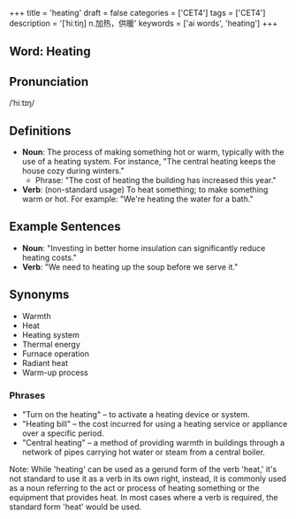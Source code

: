 +++
title = 'heating'
draft = false
categories = ['CET4']
tags = ['CET4']
description = '[ˈhiːtiŋ] n.加热，供暖'
keywords = ['ai words', 'heating']
+++

## Word: Heating

## Pronunciation
/ˈhiːtɪŋ/

## Definitions
- **Noun**: The process of making something hot or warm, typically with the use of a heating system. For instance, "The central heating keeps the house cozy during winters."
  - Phrase: "The cost of heating the building has increased this year."
- **Verb**: (non-standard usage) To heat something; to make something warm or hot. For example: "We're heating the water for a bath."

## Example Sentences
- **Noun**: "Investing in better home insulation can significantly reduce heating costs."
- **Verb**: "We need to heating up the soup before we serve it."

## Synonyms
- Warmth
- Heat
- Heating system
- Thermal energy
- Furnace operation
- Radiant heat
- Warm-up process

### Phrases
- "Turn on the heating" – to activate a heating device or system.
- "Heating bill" – the cost incurred for using a heating service or appliance over a specific period.
- "Central heating" – a method of providing warmth in buildings through a network of pipes carrying hot water or steam from a central boiler.

Note: While 'heating' can be used as a gerund form of the verb 'heat,' it's not standard to use it as a verb in its own right, instead, it is commonly used as a noun referring to the act or process of heating something or the equipment that provides heat. In most cases where a verb is required, the standard form 'heat' would be used.
